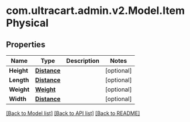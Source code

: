 # com.ultracart.admin.v2.Model.ItemPhysical
## Properties

Name | Type | Description | Notes
------------ | ------------- | ------------- | -------------
**Height** | [**Distance**](Distance.md) |  | [optional] 
**Length** | [**Distance**](Distance.md) |  | [optional] 
**Weight** | [**Weight**](Weight.md) |  | [optional] 
**Width** | [**Distance**](Distance.md) |  | [optional] 


[[Back to Model list]](../README.md#documentation-for-models) [[Back to API list]](../README.md#documentation-for-api-endpoints) [[Back to README]](../README.md)

